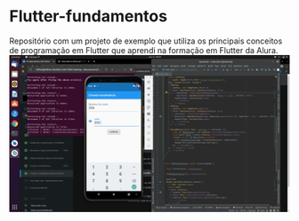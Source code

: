 # Flutter-fundamentos
Repositório com um projeto de exemplo que utiliza os principais conceitos de programação em Flutter que aprendi na formação em Flutter da Alura.
![alt text](https://github.com/WillianLauber/Flutter-fundamentos/blob/main/bytebank/sample.png?raw=true)

